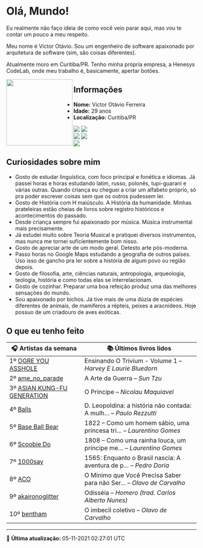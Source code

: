 # Olá, Mundo!

Eu realmente não faço ideia de como você veio parar aqui, mas vou te contar um pouco a meu respeito.

Meu nome é Victor Otávio. Sou um engenheiro de software apaixonado por arquitetura de software (sim, são coisas diferentes).

Atualmente moro em Curitiba/PR. Tenho minha própria empresa, a Henesys CodeLab, onde meu trabalho é, basicamente, apertar botões.

<img align="left" src="https://github.com/vctrtvfrrr/vctrtvfrrr/raw/master/octocat.png" alt="" width="175" />

## Informações

- **Nome:** Victor Otávio Ferreira
- **Idade:** 29 anos
- **Localização:** Curitiba/PR

[![](https://img.shields.io/badge/LinkedIn-victorotavio-blue)](https://www.linkedin.com/in/victorotavio/) [![](https://img.shields.io/badge/Twitter-@vctrtvfrrr-blue)](https://twitter.com/vctrtvfrrr)  
[![](https://img.shields.io/badge/GitHub-vctrtvfrrr-24292e)](https://github.com/vctrtvfrrr) [![](https://img.shields.io/badge/GitLab-vctrtvfrrr-ec5d16)](https://gitlab.com/vctrtvfrrr)  
[![](https://img.shields.io/badge/Email-victor@otavioferreira.com.br-red)](mailto:victor@otavioferreira.com.br)  

## Curiosidades sobre mim

-   Gosto de estudar linguística, com foco principal e fonética e idiomas. Já passei horas e horas estudando latim, russo, polonês, tupi-guarani e várias outras. Quando criança eu cheguei a criar um alfabeto próprio, só pra poder escrever coisas sem que os outros pudessem ler.
-   Gosto de História com H maiúsculo. A História da humanidade. Minhas prateleiras estão cheias de livros sobre registro históricos e acontecimentos do passado.
-   Desde criança sempre fui apaixonado por música. Música instrumental mais precisamente.
-   Já estudei muito sobre Teoria Musical e pratiquei diversos instrumentos, mas nunca me tornei suficientemente bom nisso.
-   Gosto de apreciar arte de um modo geral. Detesto arte pós-moderna.
-   Passo horas no Google Maps estudando a geografia de outros países. Uso isso de gancho pra ler sobre a história de algum povo ou região depois.
-   Gosto de filosofia, arte, ciências naturais, antropologia, arqueologia, teologia, história e como todas elas se interrelacionam.
-   Gosto de cozinhar. Preparar uma boa refeição produz uma das melhores sensações do mundo.
-   Sou apaixonado por bichos. Já tive mais de uma dúzia de espécies diferentes de animais, de mamiferos a répteis, peixes a aracnídeos. Hoje possuo de um criadouro de aves exóticas.


## O que eu tenho feito

|                               🎧 Artistas da semana                               |                      📚 Últimos livros lidos                      |
|-----------------------------------------------------------------------------------|-------------------------------------------------------------------|
| 1º [OGRE YOU ASSHOLE](https://www.last.fm/music/OGRE+YOU+ASSHOLE)                 | Ensinando O Trivium - Volume 1	–	_Harvey E Laurie Bluedorn_         |
| 2º [ame_no_parade](https://www.last.fm/music/ame_no_parade)                       | A Arte da Guerra	–	_Sun Tzu_                                        |
| 3º [ASIAN KUNG-FU GENERATION](https://www.last.fm/music/ASIAN+KUNG-FU+GENERATION) | O Príncipe	–	_Nicolau Maquiavel_                                    |
| 4º [Balls](https://www.last.fm/music/Balls)                                       | D. Leopoldina: a história não contada: A mulh…	–	_Paulo Rezzutti_   |
| 5º [Base Ball Bear](https://www.last.fm/music/Base+Ball+Bear)                     | 1822 – Como um homem sábio, uma princesa tri…	–	_Laurentino Gomes_  |
| 6º [Scoobie Do](https://www.last.fm/music/Scoobie+Do)                             | 1808 – Como uma rainha louca, um príncipe me…	–	_Laurentino Gomes_  |
| 7º [1000say](https://www.last.fm/music/1000say)                                   | 1565: Enquanto o Brasil nascia: A aventura de p…	–	_Pedro Doria_    |
| 8º [ACO](https://www.last.fm/music/ACO)                                           | O Mínimo que Você Precisa Saber para não Ser…	–	_Olavo de Carvalho_ |
| 9º [akaironoglitter](https://www.last.fm/music/akaironoglitter)                   | Odisséia	–	_Homero (trad. Carlos Alberto Nunes)_                    |
| 10º [bentham](https://www.last.fm/music/bentham)                                  | O imbecil coletivo	–	_Olavo de Carvalho_                            |


---

🚀 **Última atualização:** 05-11-2021 02:27:01 UTC